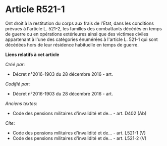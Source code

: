 # Article R521-1

Ont droit à la restitution du corps aux frais de l'Etat, dans les conditions prévues à l'article L. 521-2, les familles des
combattants décédés en temps de guerre ou en opérations extérieures ainsi que des victimes civiles appartenant à l'une des
catégories énumérées à l'article L. 521-1 qui sont décédées hors de leur résidence habituelle en temps de guerre.

**Liens relatifs à cet article**

_Créé par_:

  - Décret n°2016-1903 du 28 décembre 2016 - art.

_Codifié par_:

  - Décret n°2016-1903 du 28 décembre 2016 - art.

_Anciens textes_:

  - Code des pensions militaires d'invalidité et de... - art. D402 (Ab)

_Cite_:

  - Code des pensions militaires d'invalidité et de... - art. L521-1 (V)
  - Code des pensions militaires d'invalidité et de... - art. L521-2 (V)
